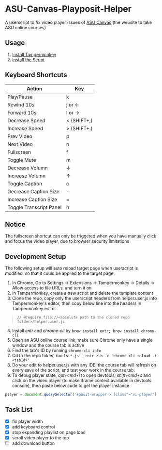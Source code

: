 # ASU-Canvas-Playposit-Helper

A userscript to fix video player issues of [ASU Canvas](https://canvas.asu.edu) (the website to take ASU online courses)

## Usage
1. [Install Tampermonkey](https://chrome.google.com/webstore/detail/tampermonkey/dhdgffkkebhmkfjojejmpbldmpobfkfo)
2. [Install the Script](https://github.com/nendonerd/ASU-Canvas-Playposit-Helper/raw/main/helper.user.js)

## Keyboard Shortcuts
| Action                  | Key         |
| ----------------------- | ----------- |
| Play/Pause              | k           |
| Rewind 10s              | j or ←      |
| Forward 10s             | l or →      |
| Decrease Speed          | < (SHIFT+,) |
| Increase Speed          | > (SHIFT+.) |
| Prev Video              | p           |
| Next Video              | n           |
| Fullscreen              | f           |
| Toggle Mute             | m           |
| Decrease Volumn         | ↓           |
| Increase Volumn         | ↑           |
| Toggle Caption          | c           |
| Decrease Caption Size   | -           |
| Increase Caption Size   | =           |
| Toggle Transcript Panel | h           |

## Notice
The fullscreen shortcut can only be triggered when you have manually click and focus the video player, due to browser security limitations

## Development Setup
The following setup will auto reload target page when userscript is modified, so that it could be applied to the target page

1. In Chrome, Go to Settings -> Extensions -> Tampermonkey -> Details -> Allow access to file URLs, and turn it on
2. In Tampermonkey, create a new script and delete the template content
3. Clone the repo, copy only the userscript headers from helper.user.js into Tampermonkey's editor, then copy below line into the headers in Tampermonkey editor. 
> `// @require file://<absolute path to the cloned repo folder>/helper.user.js`
4. Install *entr* and *chrome-cli* by `brew install entr; brew install chrome-cli`
4. Open an ASU online course link, make sure Chrome only have a single window and the course tab is active
5. Find the tab's ID by running `chrome-cli info`
6. Cd to the repo folder, run `ls *.js | entr zsh -c 'chrome-cli reload -t <tabId>'`
7. Do your edit to helper.user.js with any IDE, the course tab will refresh on every save of the script, and test your work in the course tab.
8. To debug player state, *opt+cmd+i* to open devtools, *shift+cmd+c* and click on the video player (to make iframe context available in devtools console), then paste below code to get the player instance
```js
player = document.querySelector('#posit-wrapper > [class^="vi-player"]').__vue__
```

## Task List
  - [x] fix player width
  - [x] add keyboard control
  - [x] stop expanding playlist on page load
  - [x] scroll video player to the top
  - [ ] add download button
